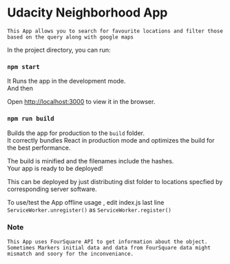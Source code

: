 # Udacity Neighborhood App
    This App allows you to search for favourite locations and filter those based on the query along with google maps
In the project directory, you can run:

### `npm start`

 It Runs the app in the development mode.<br> And then

Open [http://localhost:3000](http://localhost:3000) to view it in the browser.

### `npm run build`

Builds the app for production to the `build` folder.<br>
It correctly bundles React in production mode and optimizes the build for the best performance.

The build is minified and the filenames include the hashes.<br>
Your app is ready to be deployed!

This can be deployed by just distributing dist folder to locations specfied by corresponding server software.


To use/test the  App offline usage , edit index.js last line `ServiceWorker.unregister()` as `ServiceWorker.register()`

### Note
    This App uses FourSquare API to get information about the object. Sometimes Markers initial data and data from FourSquare data might mismatch and soory for the inconveniance.